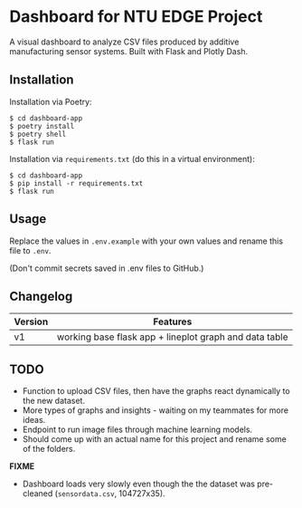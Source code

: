 # Dashboard for NTU EDGE Project

A visual dashboard to analyze CSV files produced by additive manufacturing sensor systems. Built with Flask and Plotly Dash.

## Installation

Installation via Poetry:

```
$ cd dashboard-app
$ poetry install
$ poetry shell
$ flask run
```

Installation via `requirements.txt` (do this in a virtual environment):

```
$ cd dashboard-app
$ pip install -r requirements.txt
$ flask run
```

## Usage

Replace the values in `.env.example` with your own values and rename this file to `.env`.

(Don't commit secrets saved in .env files to GitHub.)

## Changelog

| Version | Features                                               |
| ------- | ------------------------------------------------------ |
| v1      | working base flask app + lineplot graph and data table |

## TODO

- Function to upload CSV files, then have the graphs react dynamically to the new dataset.
- More types of graphs and insights - waiting on my teammates for more ideas.
- Endpoint to run image files through machine learning models.
- Should come up with an actual name for this project and rename some of the folders.

**FIXME**

- Dashboard loads very slowly even though the the dataset was pre-cleaned (`sensordata.csv`, 104727x35).
